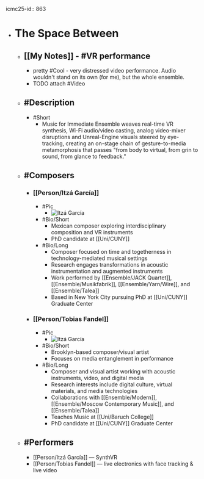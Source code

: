 icmc25-id:: 863

- # The Space Between
	- ## [[My Notes]] - #VR performance
		- pretty #Cool - very distressed video performance. Audio wouldn't stand on its own (for me), but the whole ensemble.
		- TODO attach #Video
	- ## #Description
		- #Short
			- Music for Immediate Ensemble weaves real-time VR synthesis, Wi-Fi audio/video casting, analog video-mixer disruptions and Unreal-Engine visuals steered by eye-tracking, creating an on-stage chain of gesture-to-media metamorphosis that passes "from body to virtual, from grin to sound, from glance to feedback."
	- ## #Composers
		- ### [[Person/Itzá García]]
			- #Pic
				- ![Itzá García](https://icmc2025.sites.northeastern.edu/files/2025/06/863-Itza-Garcia-Tobias-Fandel-294x300.jpg)
			- #Bio/Short
				- Mexican composer exploring interdisciplinary composition and VR instruments
				- PhD candidate at [[Uni/CUNY]]
			- #Bio/Long
				- Composer focused on time and togetherness in technology-mediated musical settings
				- Research engages transformations in acoustic instrumentation and augmented instruments
				- Work performed by [[Ensemble/JACK Quartet]], [[Ensemble/Musikfabrik]], [[Ensemble/Yarn/Wire]], and [[Ensemble/Talea]]
				- Based in New York City pursuing PhD at [[Uni/CUNY]] Graduate Center
		- ### [[Person/Tobias Fandel]]
			- #Pic
				- ![Itzá García](https://icmc2025.sites.northeastern.edu/files/2025/06/863-Itza-Garcia-Tobias-Fandel-294x300.jpg)
			- #Bio/Short
				- Brooklyn-based composer/visual artist
				- Focuses on media entanglement in performance
			- #Bio/Long
				- Composer and visual artist working with acoustic instruments, video, and digital media
				- Research interests include digital culture, virtual materials, and media technologies
				- Collaborations with [[Ensemble/Modern]], [[Ensemble/Moscow Contemporary Music]], and [[Ensemble/Talea]]
				- Teaches Music at [[Uni/Baruch College]]
				- PhD candidate at [[Uni/CUNY]] Graduate Center
	- ## #Performers
		- [[Person/Itzá García]] — SynthVR
		- [[Person/Tobias Fandel]] — live electronics with face tracking & live video
